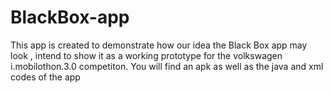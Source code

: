 # BlackBox-app
This app is created to demonstrate how our idea the Black Box app may look , intend to show it as a working prototype for the volkswagen i.mobilothon.3.0 competiton. You will find an apk as well as the java and xml codes of the app
